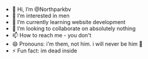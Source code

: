 - 👋 Hi, I’m @Northparkbv
- 👀 I’m interested in men
- 🌱 I’m currently learning website development
- 💞️ I’m looking to collaborate on absolutely nothing
- 📫 How to reach me - you don't
- 😄 Pronouns: i'm them, not him. i will never be him :moyai:
- ⚡ Fun fact: im dead inside

<!---
Northparkbv/Northparkbv is a ✨ special ✨ repository because its `README.md` (this file) appears on your GitHub profile.
You can click the Preview link to take a look at your changes.
--->
